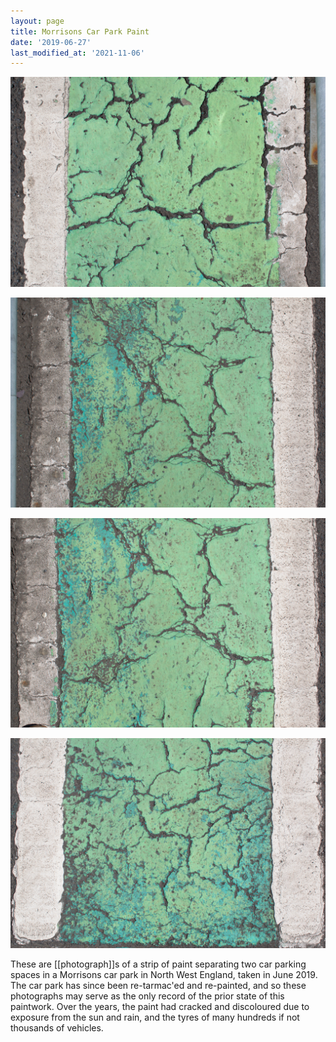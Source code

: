```yaml
---
layout: page
title: Morrisons Car Park Paint
date: '2019-06-27'
last_modified_at: '2021-11-06'
---
```


[![](/assets/img/morrisons_car_park_paint_1_small.jpg)](/assets/img/morrisons_car_park_paint_1.jpg)

[![](/assets/img/morrisons_car_park_paint_2_small.jpg)](/assets/img/morrisons_car_park_paint_2.jpg)

[![](/assets/img/morrisons_car_park_paint_3_small.jpg)](/assets/img/morrisons_car_park_paint_3.jpg)

[![](/assets/img/morrisons_car_park_paint_4_small.jpg)](/assets/img/morrisons_car_park_paint_4.jpg)

These are [[photograph]]s of a strip of paint separating two car parking spaces in a Morrisons car park in North West England, taken in June 2019. The car park has since been re-tarmac'ed and re-painted, and so these photographs may serve as the only record of the prior state of this paintwork. Over the years, the paint had cracked and discoloured due to exposure from the sun and rain, and the tyres of many hundreds if not thousands of vehicles.
